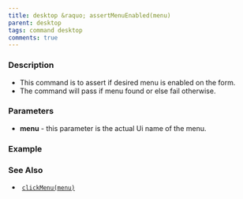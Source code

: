 ```yaml
---
title: desktop &raquo; assertMenuEnabled(menu)
parent: desktop
tags: command desktop
comments: true
---
```


### Description

- This command is to assert if desired menu is enabled on the form.
- The command will pass if menu found or else fail otherwise.

### Parameters

- **menu** -  this parameter is the actual Ui name of the menu.

### Example


### See Also

-  [`clickMenu(menu)`](clickMenu(menu))